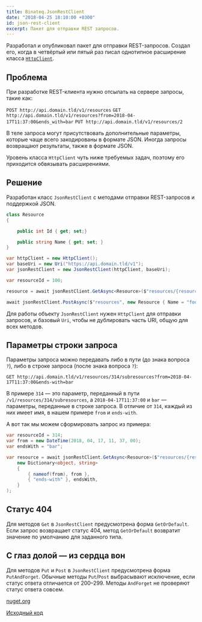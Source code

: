 ```yaml
---
title: Binateq.JsonRestClient
date: "2018-04-25 18:10:00 +0300"
id: json-rest-client
excerpt: Пакет для отправки REST запросов.
---
```


Разработал и опубликовал пакет для отправки REST-запросов. Создал его, когда в четвёртый или пятый раз
писал однотипное расширение класса [`HttpClient`](https://msdn.microsoft.com/ru-ru/library/system.net.http.httpclient(v=vs.118).aspx).

## Проблема

При разработке REST-клиента нужно отсылать на сервере запросы, такие как:

`POST http://api.domain.tld/v1/resources`
`GET http://api.domain.tld/v1/resources?from=2018-04-17T11:37:00&ends_with=bar`
`PUT http://api.domain.tld/v1/resources/2`

В теле запроса могут присутствовать дополнительные параметры, которые чаще всего закодированы в формате JSON.
Иногда запросы возвращают результаты, также в формате JSON.

Уровень класса `HttpClient` чуть ниже требуемых задач, поэтому его приходится обвязывать расширениями.

## Решение

Разработан класс `JsonRestClient` с методами отправки REST-запросов и поддержкой JSON.

```c#
class Resource
{

	public int Id { get; set;}

	public string Name { get; set; }
}

var httpClient = new HttpClient();
var baseUri = new Uri("https://api.domain.tld/v1");
var jsonRestClient = new JsonRestClient(httpClient, baseUri);

var resourceId = 100;

resource = await jsonRestClient.GetAsync<Resource>($"resources/{resourceId}");

await jsonRestClient.PostAsync($"resources", new Resource { Name = "foo" });
```

Для работы объекту `JsonRestClient` нужен `HttpClient` для отправки запросов, и базовый `Uri`, чтобы не дублировать часть
URI, общую для всех методов.

## Параметры строки запроса

Параметры запроса можно передавать либо в пути (до знака вопроса `?`), либо в строке запроса (после знака вопроса `?`):

`GET http://api.domain.tld/v1/resources/314/subresources?from=2018-04-17T11:37:00&ends-with=bar`

В примере `314`&nbsp;&mdash; это параметр, переданный в пути `/v1/resources/314/subresources`, а `2018-04-17T11:37:00`
и `bar`&nbsp;&mdash; параметры, переданные в строке запроса. В отличие от `314`, каждый из них имеет имя,
в нашем примере `from` и `ends-with`.

А вот так мы можем сформировать запрос из примера:

```c#
var resourceId = 314;
var from = new DateTime(2018, 04, 17, 11, 37, 00);
var endsWith = "bar";

var resource = await jsonRestClient.GetAsync<Resource>($"resources/{resourceId}"
    new Dictionary<object, string>
    {
        { nameof(from), from },
        { "ends-with" }, endsWith,
    }
);
```

## Статус 404

Для методов `Get` в `JsonRestClient` предусмотрена форма `GetOrDefault`. Если запрос возвращает статус 404, метод `GetOrDefault`
возвратит значение по умолчанию для заданного типа.

## С глаз долой&nbsp;&mdash; из сердца вон

Для методов `Put` и `Post` в `JsonRestClient` предусмотрена форма `PutAndForget`. Обычные методы `Put`/`Post` выбрасывают исключение, если
статус ответа отличается от 200&ndash;299. Методы `AndForget` не проверяют статус ответа совсем.

[nuget.org](https://www.nuget.org/packages/Binateq.JsonRestClient/)

[Исходный код](https://github.com/binateq/json-rest-client)
